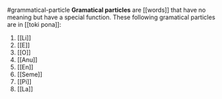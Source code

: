 #grammatical-particle
**Gramatical particles** are [[words]] that have no meaning but have a special function. 
These following gramatical particles are in [[toki pona]]:
1. [[Li]]
2. [[E]]
3. [[O]]
4. [[Anu]]
5. [[En]]
6. [[Seme]]
7. [[Pi]]
8. [[La]]